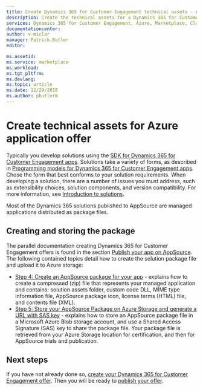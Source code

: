 ```yaml
---
title: Create Dynamics 365 for Customer Engagement technical assets - Azure Marketplace | Microsoft Docs
description: Create the technical assets for a Dynamics 365 for Customer Engagement application offer.
services: Dynamics 365 for Customer Engagement, Azure, Marketplace, Cloud Partner Portal, AppSource
documentationcenter:
author: v-miclar
manager: Patrick.Butler  
editor:

ms.assetid: 
ms.service: marketplace
ms.workload: 
ms.tgt_pltfrm: 
ms.devlang: 
ms.topic: article
ms.date: 12/29/2018
ms.author: pbutlerm
---
```



# Create technical assets for Azure application offer

Typically you develop solutions using the [SDK for Dynamics 365 for Customer Engagement apps](https://docs.microsoft.com/dynamics365/customer-engagement/developer/get-started-sdk).  Solutions take a variety of forms, as described in [Programming models for Dynamics 365 for Customer Engagement apps](https://docs.microsoft.com/dynamics365/customer-engagement/developer/programming-models).  Chose the form that best conforms to your solution requirements.  When developing a solution, there are a number of issues you must address, such as extensibility choices, solution components, and version compatibility.  For more information, see  [Introduction to solutions](https://docs.microsoft.com/dynamics365/customer-engagement/developer/introduction-solutions).

Most of the Dynamics 365 solutions published to AppSource are managed applications distributed as package files.


## Creating and storing the package

The parallel documentation creating Dynamics 365 for Customer Engagement offers is found in the section [Publish your app on AppSource](https://docs.microsoft.com/dynamics365/customer-engagement/developer/publish-app-appsource).  The following contained topics detail how to create the solution package file and upload it to Azure storage:

- [Step 4: Create an AppSource package for your app](https://docs.microsoft.com/dynamics365/customer-engagement/developer/create-package-app-appsource) - explains how to create a compressed (zip) file that represents your managed application and contains: solution assets folder, custom code DLL, MIME type information file, AppSource package icon, license terms (HTML) file, and contents file (XML).
- [Step 5: Store your AppSource Package on Azure Storage and generate a URL with SAS key](https://docs.microsoft.com/dynamics365/customer-engagement/developer/store-appsource-package-azure-storage) - explains how to store an AppSource package file in a Microsoft Azure Blob storage account, and use a Shared Access Signature (SAS) key to share the package file. Your package file is retrieved from your Azure Storage location for certification, and then for AppSource trials and publication.


## Next steps

If you have not already done so, [create your Dynamics 365 for Customer Engagement offer](./cpp-create-offer.md).  Then you will be ready to [publish your offer](./cpp-publish-offer.md).

